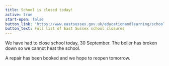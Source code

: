 ```yaml
---
title: School is closed today!
active: true
start-open: false
button_link: 'https://www.eastsussex.gov.uk/educationandlearning/schools/schoolclosures/'
button_text: Full list of East Sussex school closures
---
```


We have had to close school today, 30 September. The boiler has broken down so we cannot heat the school.

A repair has been booked and we hope to reopen tomorrow.
